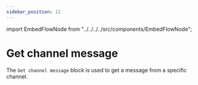 ```yaml
---
sidebar_position: 12
---
```


import EmbedFlowNode from "../../../../src/components/EmbedFlowNode";

# Get channel message

The `Get channel message` block is used to get a message from a specific channel.

<EmbedFlowNode type="action_message_get" />
